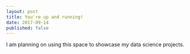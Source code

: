 ```yaml
---
layout: post
title: You're up and running!
date: 2017-09-14
published: false
---
```


I am planning on using this space to showcase my data science projects.